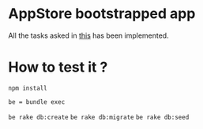 # AppStore bootstrapped app

All the tasks asked in [this](https://gist.github.com/Jerskouille/553717eb770be0a2665be8b8a20ed6e7) has been implemented.

# How to test it ?

`npm install`

`be = bundle exec`

`be rake db:create`
`be rake db:migrate`
`be rake db:seed`

